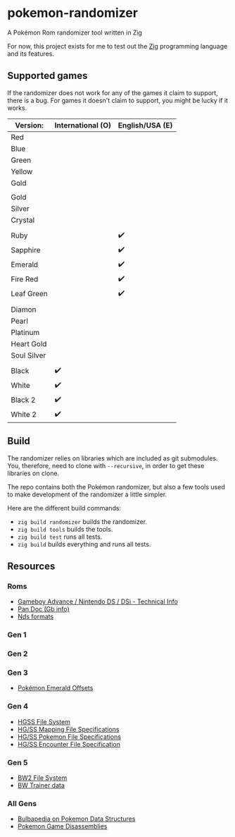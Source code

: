 # pokemon-randomizer

A Pokémon Rom randomizer tool written in Zig

For now, this project exists for me to test out the [Zig](http://ziglang.org/)
programming language and its features.

## Supported games

If the randomizer does not work for any of the games it claim to support, there is a bug.
For games it doesn't claim to support, you might be lucky if it works.

| Version:    | International (O)  | English/USA (E)    |
|-------------|--------------------|--------------------|
| Red         |                    |                    |
| Blue        |                    |                    |
| Green       |                    |                    |
| Yellow      |                    |                    |
| Gold        |                    |                    |
|             |                    |                    |
| Gold        |                    |                    |
| Silver      |                    |                    |
| Crystal     |                    |                    |
|             |                    |                    |
| Ruby        |                    | :heavy_check_mark: |
| Sapphire    |                    | :heavy_check_mark: |
| Emerald     |                    | :heavy_check_mark: |
| Fire Red    |                    | :heavy_check_mark: |
| Leaf Green  |                    | :heavy_check_mark: |
|             |                    |                    |
| Diamon      |                    |                    |
| Pearl       |                    |                    |
| Platinum    |                    |                    |
| Heart Gold  |                    |                    |
| Soul Silver |                    |                    |
|             |                    |                    |
| Black       | :heavy_check_mark: |                    |
| White       | :heavy_check_mark: |                    |
| Black 2     | :heavy_check_mark: |                    |
| White 2     | :heavy_check_mark: |                    |

## Build

The randomizer relies on libraries which are included as git submodules. You,
therefore, need to clone with `--recursive`, in order to get these libraries on
clone.

The repo contains both the Pokémon randomizer, but also a few tools used to make
development of the randomizer a little simpler.

Here are the different build commands:

* `zig build randomizer` builds the randomizer.
* `zig build tools` builds the tools.
* `zig build test` runs all tests.
* `zig build` builds everything and runs all tests.

## Resources

### Roms

* [Gameboy Advance / Nintendo DS / DSi - Technical Info](http://problemkaputt.de/gbatek.htm)
* [Pan Doc (Gb info)](http://gbdev.gg8.se/files/docs/mirrors/pandocs.html)
* [Nds formats](http://www.romhacking.net/documents/%5B469%5Dnds_formats.htm)

### Gen 1

### Gen 2

### Gen 3

* [Pokémon Emerald Offsets](http://www.romhack.me/database/21/pok%C3%A9mon-emerald-rom-offsets/)

### Gen 4

* [HGSS File System](https://projectpokemon.org/docs/gen-4/hgss-file-system-r21/)
* [HG/SS Mapping File Specifications](https://projectpokemon.org/home/forums/topic/41695-hgss-mapping-file-specifications/?tab=comments#comment-220455)
* [HG/SS Pokemon File Specifications](https://projectpokemon.org/home/forums/topic/41694-hgss-pokemon-file-specifications/?tab=comments#comment-220454)
* [HG/SS Encounter File Specification](https://projectpokemon.org/home/forums/topic/41693-hgss-encounter-file-specification/?tab=comments#comment-220453)

### Gen 5

* [BW2 File System](https://projectpokemon.org/docs/gen-5/b2w2-file-system-r8/)
* [BW Trainer data](https://projectpokemon.org/home/forums/topic/22629-b2w2-general-rom-info/?do=findComment&comment=153174)

### All Gens

* [Bulbapedia on Pokemon Data Structures](https://bulbapedia.bulbagarden.net/wiki/Category:Structures)
* [Pokemon Game Disassemblies](https://github.com/search?utf8=%E2%9C%93&q=Pokemon+Disassembly&type=)
